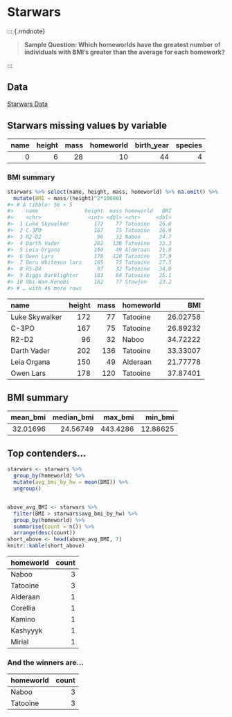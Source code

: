 # Starwars 

::: {.rmdnote}

> **Sample Question:  Which homeworlds have the greatest number of individuals with BMI’s greater than the average for each homework?**

:::

## Data

[Starwars Data](https://github.com/tidyverse/dplyr/tree/main/data-raw)

## Starwars missing values by variable



| name| height| mass| homeworld| birth_year| species|
|----:|------:|----:|---------:|----------:|-------:|
|    0|      6|   28|        10|         44|       4|

### BMI summary


```r
starwars %>% select(name, height, mass, homeworld) %>% na.omit() %>% 
  mutate(BMI = mass/(height)^2*10000)
#> # A tibble: 56 × 5
#>    name               height  mass homeworld   BMI
#>    <chr>               <int> <dbl> <chr>     <dbl>
#>  1 Luke Skywalker        172    77 Tatooine   26.0
#>  2 C-3PO                 167    75 Tatooine   26.9
#>  3 R2-D2                  96    32 Naboo      34.7
#>  4 Darth Vader           202   136 Tatooine   33.3
#>  5 Leia Organa           150    49 Alderaan   21.8
#>  6 Owen Lars             178   120 Tatooine   37.9
#>  7 Beru Whitesun lars    165    75 Tatooine   27.5
#>  8 R5-D4                  97    32 Tatooine   34.0
#>  9 Biggs Darklighter     183    84 Tatooine   25.1
#> 10 Obi-Wan Kenobi        182    77 Stewjon    23.2
#> # … with 46 more rows
```



|name           | height| mass|homeworld |      BMI|
|:--------------|------:|----:|:---------|--------:|
|Luke Skywalker |    172|   77|Tatooine  | 26.02758|
|C-3PO          |    167|   75|Tatooine  | 26.89232|
|R2-D2          |     96|   32|Naboo     | 34.72222|
|Darth Vader    |    202|  136|Tatooine  | 33.33007|
|Leia Organa    |    150|   49|Alderaan  | 21.77778|
|Owen Lars      |    178|  120|Tatooine  | 37.87401|

## BMI summary


| mean_bmi| median_bmi|  max_bmi|  min_bmi|
|--------:|----------:|--------:|--------:|
| 32.01696|   24.56749| 443.4286| 12.88625|

## Top contenders...


```r
starwars <- starwars %>%
  group_by(homeworld) %>% 
  mutate(avg_bmi_by_hw = mean(BMI)) %>% 
  ungroup()


above_avg_BMI <- starwars %>%
  filter(BMI > starwars$avg_bmi_by_hw) %>%
  group_by(homeworld) %>%
  summarise(count = n()) %>%
  arrange(desc(count))
short_above <- head(above_avg_BMI, 7)
knitr::kable(short_above)
```



|homeworld | count|
|:---------|-----:|
|Naboo     |     3|
|Tatooine  |     3|
|Alderaan  |     1|
|Corellia  |     1|
|Kamino    |     1|
|Kashyyyk  |     1|
|Mirial    |     1|

### And the winners are...


|homeworld | count|
|:---------|-----:|
|Naboo     |     3|
|Tatooine  |     3|
